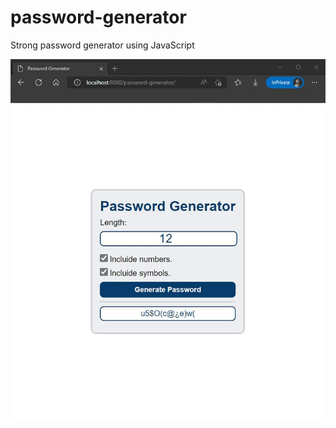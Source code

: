 # password-generator
Strong password generator using JavaScript

![password-generator.jpg](https://github.com/jhonatan-lamina/password-generator/blob/main/password-generator.jpg)
